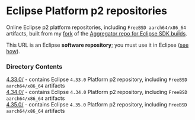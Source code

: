 # Eclipse Platform p2 repositories

Online Eclipse p2 platform repositories, including `FreeBSD aarch64/x86_64` artifacts, built from my [fork](https://github.com/chirontt/eclipse.platform.releng.aggregator) of the [Aggregator repo for Eclipse SDK builds](https://github.com/eclipse-platform/eclipse.platform.releng.aggregator).

This URL is an Eclipse **software repository**; you must use it in Eclipse ([see how](https://help.eclipse.org/topic/org.eclipse.platform.doc.user/tasks/tasks-127.htm)).

### Directory Contents

[4.33.0/](4.33.0) - contains Eclipse `4.33.0` Platform p2 repository, including `FreeBSD aarch64/x86_64` artifacts  
[4.34.0/](4.34.0) - contains Eclipse `4.34.0` Platform p2 repository, including `FreeBSD aarch64/x86_64` artifacts  
[4.35.0/](4.35.0) - contains Eclipse `4.35.0` Platform p2 repository, including `FreeBSD aarch64/x86_64` artifacts  
